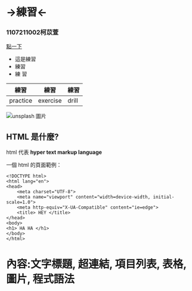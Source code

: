 # →練習←
### 1107211002柯苡萱

[點一下](https://www.youtube.com/?gl=TW&hl=zh-TW)

* 這是練習 
* 練習
* 練 習

| 練習   | 練習      |    練習      |
|-------|-----------|--------------|
| practice     | exercise       |   drill |

![unsplash 圖片](https://images.fineartamerica.com/images/artworkimages/mediumlarge/2/sad-cute-cat-smart-ht.jpg )

## HTML 是什麼?

html 代表 **hyper text markup language**

一個 html 的頁面範例：

    <!DOCTYPE html>
    <html lang="en">
    <head>
        <meta charset="UTF-8">
        <meta name="viewport" content="width=device-width, initial-scale=1.0">
        <meta http-equiv="X-UA-Compatible" content="ie=edge">
        <title> HEY </title>
    </head>
    <body>
    <h1> HA HA </h1>
    </body>
    </html>




# 內容:文字標題, 超連結, 項目列表, 表格, 圖片, 程式語法
